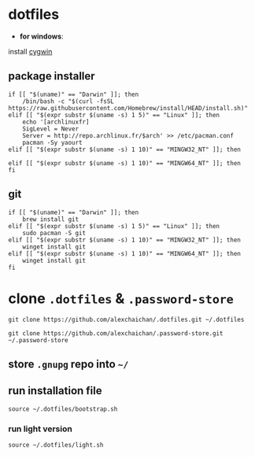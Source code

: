 # dotfiles

- **for windows**:

install [cygwin](https://cygwin.com/setup-x86_64.exe)

## package installer

```
if [[ "$(uname)" == "Darwin" ]]; then
    /bin/bash -c "$(curl -fsSL https://raw.githubusercontent.com/Homebrew/install/HEAD/install.sh)"
elif [[ "$(expr substr $(uname -s) 1 5)" == "Linux" ]]; then
    echo '[archlinuxfr]
    SigLevel = Never
    Server = http://repo.archlinux.fr/$arch' >> /etc/pacman.conf
    pacman -Sy yaourt
elif [[ "$(expr substr $(uname -s) 1 10)" == "MINGW32_NT" ]]; then

elif [[ "$(expr substr $(uname -s) 1 10)" == "MINGW64_NT" ]]; then
fi
```

## git

```
if [[ "$(uname)" == "Darwin" ]]; then
    brew install git
elif [[ "$(expr substr $(uname -s) 1 5)" == "Linux" ]]; then
    sudo pacman -S git
elif [[ "$(expr substr $(uname -s) 1 10)" == "MINGW32_NT" ]]; then
    winget install git
elif [[ "$(expr substr $(uname -s) 1 10)" == "MINGW64_NT" ]]; then
    winget install git
fi
```

# clone `.dotfiles` & `.password-store`
`git clone https://github.com/alexchaichan/.dotfiles.git ~/.dotfiles`

`git clone https://github.com/alexchaichan/.password-store.git ~/.password-store`

## store `.gnupg` repo into `~/`

## run installation file

`source ~/.dotfiles/bootstrap.sh`

### run light version

`source ~/.dotfiles/light.sh`
